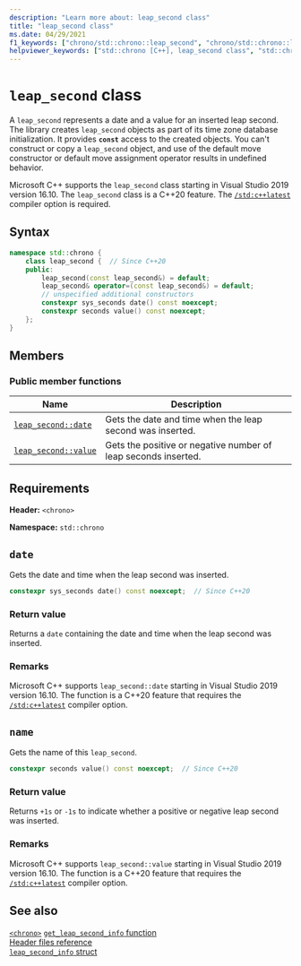 ```yaml
---
description: "Learn more about: leap_second class"
title: "leap_second class"
ms.date: 04/29/2021
f1_keywords: ["chrono/std::chrono::leap_second", "chrono/std::chrono::leap_second::date", "chrono/std::chrono::leap_second::value"]
helpviewer_keywords: ["std::chrono [C++], leap_second class", "std::chrono::leap_second::date function", "std::chrono::leap_second::value function"]
---
```

# `leap_second` class

A `leap_second` represents a date and a value for an inserted leap second. The library creates `leap_second` objects as part of its time zone database initialization. It provides **`const`** access to the created objects. You can't construct or copy a `leap_second` object, and use of the default move constructor or default move assignment operator results in undefined behavior.

Microsoft C++ supports the `leap_second` class starting in Visual Studio 2019 version 16.10. The `leap_second` class is a C++20 feature. The [`/std:c++latest`](../build/reference/std-specify-language-standard-version.md) compiler option is required.

## Syntax

```cpp
namespace std::chrono {
    class leap_second {  // Since C++20
    public:
        leap_second(const leap_second&) = default;
        leap_second& operator=(const leap_second&) = default;
        // unspecified additional constructors
        constexpr sys_seconds date() const noexcept;
        constexpr seconds value() const noexcept;
    };
}
```

## Members

### Public member functions

| Name | Description |
|--|--|
| [`leap_second::date`](#std-chrono-leap-second-date) | Gets the date and time when the leap second was inserted. |
| [`leap_second::value`](#std-chrono-leap-second-value) | Gets the positive or negative number of leap seconds inserted. |

## Requirements

**Header:** `<chrono>`

**Namespace:** `std::chrono`

## <a name="std-chrono-leap-second-date"></a> `date`

Gets the date and time when the leap second was inserted.

```cpp
constexpr sys_seconds date() const noexcept;  // Since C++20
```

### Return value

Returns a `date` containing the date and time when the leap second was inserted.

### Remarks

Microsoft C++ supports `leap_second::date` starting in Visual Studio 2019 version 16.10. The function is a C++20 feature that requires the [`/std:c++latest`](../build/reference/std-specify-language-standard-version.md) compiler option.

## <a name="std-chrono-leap-second-value"></a> `name`

Gets the name of this `leap_second`.

```cpp
constexpr seconds value() const noexcept;  // Since C++20
```

### Return value

Returns `+1s` or `-1s` to indicate whether a positive or negative leap second was inserted.

### Remarks

Microsoft C++ supports `leap_second::value` starting in Visual Studio 2019 version 16.10. The function is a C++20 feature that requires the [`/std:c++latest`](../build/reference/std-specify-language-standard-version.md) compiler option.

## See also

[`<chrono>`](./chrono.md)
[`get_leap_second_info` function](./chrono-functions.md#std-chrono-get-leap-second-info)\
[Header files reference](./cpp-standard-library-header-files.md)\
[`leap_second_info` struct](./leap-second-info-struct.md)
